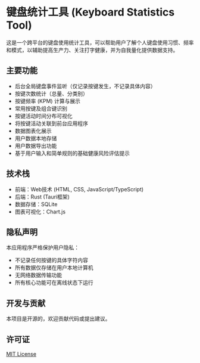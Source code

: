 # 键盘统计工具 (Keyboard Statistics Tool)

这是一个跨平台的键盘使用统计工具，可以帮助用户了解个人键盘使用习惯、频率和模式，以辅助提高生产力、关注打字健康，并为自我量化提供数据支持。

## 主要功能

- 后台全局键盘事件监听（仅记录按键发生，不记录具体内容）
- 按键次数统计（总量、分类别）
- 按键频率 (KPM) 计算与展示
- 常用按键及组合键识别
- 按键活动时间分布可视化
- 将按键活动关联到前台应用程序
- 数据图表化展示
- 用户数据本地存储
- 用户数据导出功能
- 基于用户输入和简单规则的基础健康风险评估提示

## 技术栈

- 前端：Web技术 (HTML, CSS, JavaScript/TypeScript)
- 后端：Rust (Tauri框架)
- 数据存储：SQLite
- 图表可视化：Chart.js

## 隐私声明

本应用程序严格保护用户隐私：
- 不记录任何按键的具体字符内容
- 所有数据仅存储在用户本地计算机
- 无网络数据传输功能
- 所有核心功能可在离线状态下运行

## 开发与贡献

本项目是开源的，欢迎贡献代码或提出建议。

## 许可证

[MIT License](LICENSE)